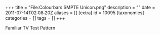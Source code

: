 +++
title = "File:Colourbars SMPTE Unicon.png"
description = ""
date = 2011-07-14T02:08:20Z
aliases = []
[extra]
id = 10095
[taxonomies]
categories = []
tags = []
+++

Familiar TV Test Pattern
